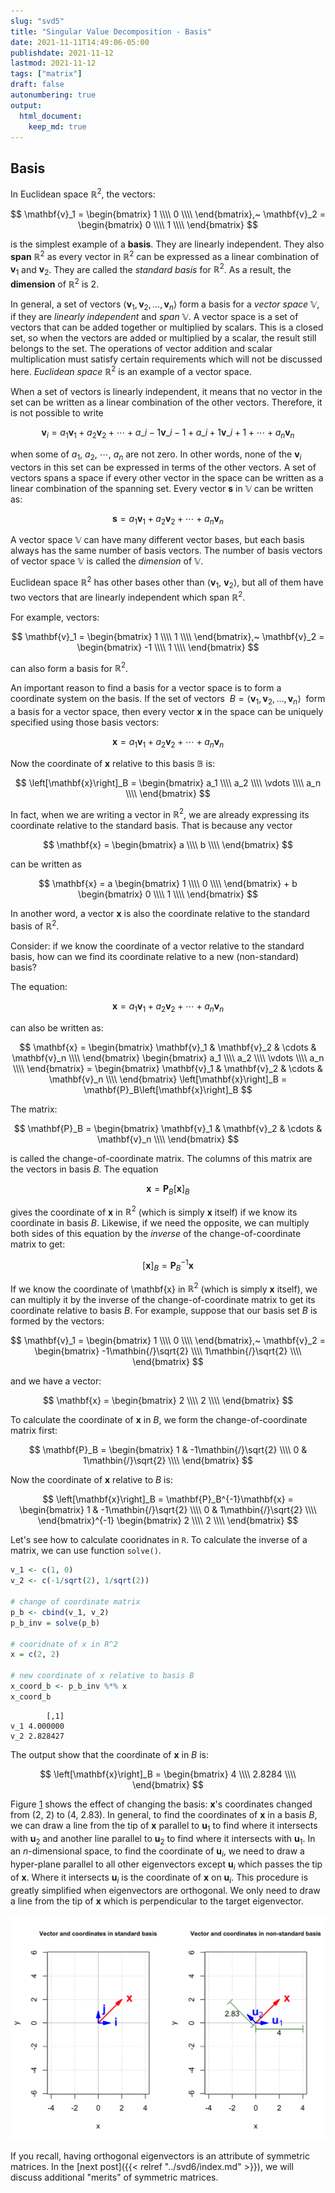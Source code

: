 ```yaml
---
slug: "svd5"
title: "Singular Value Decomposition - Basis"
date: 2021-11-11T14:49:06-05:00 
publishdate: 2021-11-12
lastmod: 2021-11-12
tags: ["matrix"]
draft: false
autonumbering: true
output:
  html_document:
    keep_md: true
---
```






## Basis

In Euclidean space $\mathbb{R}^2$, the vectors: 

$$
\mathbf{v}_1 = 
\begin{bmatrix}
  1 \\\\
  0 \\\\
\end{bmatrix},~
\mathbf{v}_2 = 
\begin{bmatrix}
  0 \\\\
  1 \\\\
\end{bmatrix}
$$ 

is the simplest example of a **basis**.
They are linearly independent.
They also **span** $\mathbb{R}^2$
as every vector in $\mathbb{R}^2$ can be expressed 
as a linear combination of $\mathbf{v}_1$ and $\mathbf{v}_2$.
They are called the *standard basis* for $\mathbb{R}^2$. 
As a result, the **dimension** of $\mathbb{R}^2$ is 2.
<!-- It can have other bases,  -->
<!-- but all of them have two vectors that are linearly independent  -->
<!-- and span it.  -->

In general,
a set of vectors $\left<\mathbf{v}_1, \mathbf{v}_2, \ldots, \mathbf{v}_n \right>$
form a basis for a *vector space* $\mathbb{V}$, 
if they are *linearly independent* and *span* $\mathbb{V}$. 
A vector space is a set of vectors that can be added together or multiplied by scalars.
This is a closed set, 
so when the vectors are added or multiplied by a scalar, 
the result still belongs to the set. 
The operations of vector addition and scalar multiplication must satisfy 
certain requirements which will not be discussed here. 
*Euclidean space* $\mathbb{R}^2$ is an example of a vector space.

When a set of vectors is linearly independent, 
it means that no vector in the set can be written as a linear combination of the other vectors. 
Therefore, it is not possible to write

$$
\begin{equation*}
\mathbf{v}_i = a_1\mathbf{v}_1 + a_2\mathbf{v}_2 + \cdots + 
a\_{i-1}\mathbf{v}\_{i-1} + a\_{i+1}\mathbf{v}\_{i+1} + \cdots + a_n\mathbf{v}_n
\end{equation*}
$$ 

when some of $a_1$, $a_2$, $\cdots$, $a_n$ are not zero. 
In other words, none of the $\mathbf{v}_i$ vectors in this set 
can be expressed in terms of the other vectors. 
A set of vectors spans a space if every other vector in the space can be written 
as a linear combination of the spanning set. 
Every vector $\mathbf{s}$ in $\mathbb{V}$ can be written as:

$$
\mathbf{s} = a_1\mathbf{v}_1 + a_2\mathbf{v}_2 + \cdots + a_n\mathbf{v}_n
$$ 

A vector space $\mathbb{V}$ can have many different vector bases, 
but each basis always has the same number of basis vectors. 
The number of basis vectors of vector space $\mathbb{V}$ is called 
the *dimension* of $\mathbb{V}$. 

Euclidean space $\mathbb{R}^2$ has other bases other than
$\left<\mathbf{v}_1,~\mathbf{v}_2\right>$,
but all of them have two vectors that are linearly independent 
which span $\mathbb{R}^2$.

For example, vectors:

$$
\mathbf{v}_1 = 
\begin{bmatrix}
  1 \\\\
  1 \\\\
\end{bmatrix},~
\mathbf{v}_2 = 
\begin{bmatrix}
  -1 \\\\
  1 \\\\
\end{bmatrix}
$$ 

can also form a basis for $\mathbb{R}^2$. 

An important reason to find a basis for a vector space 
is to form a coordinate system on the basis. 
If the set of vectors
$~B = \left<\mathbf{v}_1, \mathbf{v}_2, \ldots, \mathbf{v}_n \right>~$
form a basis for a vector space, 
then every vector $\mathbf{x}$ in the space can be uniquely specified 
using those basis vectors:

$$
\mathbf{x} = a_1\mathbf{v}_1 + a_2\mathbf{v}_2 + \cdots + a_n\mathbf{v}_n
$$ 

Now the coordinate of $\mathbf{x}$ relative to this basis $\mathbb{B}$ is: 

$$
\left[\mathbf{x}\right]_B = 
\begin{bmatrix}
  a_1 \\\\
  a_2 \\\\
  \vdots \\\\
  a_n \\\\
\end{bmatrix}
$$ 

In fact, when we are writing a vector in $\mathbb{R}^2$, 
we are already expressing its coordinate relative to the standard basis. 
That is because any vector

$$
\mathbf{x} = 
\begin{bmatrix}
  a \\\\
  b \\\\
\end{bmatrix}
$$ 

can be written as

$$
\mathbf{x} = a
\begin{bmatrix}
  1 \\\\
  0 \\\\
\end{bmatrix} + 
b
\begin{bmatrix}
  0 \\\\
  1 \\\\
\end{bmatrix}
$$ 

In another word, a vector $\mathbf{x}$ is also the coordinate relative
to the standard basis of $\mathbb{R}^2$.

Consider: if we know the coordinate of a vector relative to the standard basis, 
how can we find its coordinate relative to a new (non-standard) basis?

The equation:

$$
\mathbf{x} = a_1\mathbf{v}_1 + a_2\mathbf{v}_2 + \cdots + a_n\mathbf{v}_n
$$ 

can also be written as: 

$$
\mathbf{x} = 
\begin{bmatrix}
  \mathbf{v}_1 & \mathbf{v}_2 & \cdots & \mathbf{v}_n \\\\
\end{bmatrix}
\begin{bmatrix}
  a_1 \\\\
  a_2 \\\\
  \vdots \\\\
  a_n \\\\
\end{bmatrix} = 
\begin{bmatrix}
  \mathbf{v}_1 & \mathbf{v}_2 & \cdots & \mathbf{v}_n \\\\
\end{bmatrix}
\left[\mathbf{x}\right]_B = 
\mathbf{P}_B\left[\mathbf{x}\right]_B
$$ 

The matrix:

$$
\mathbf{P}_B = 
\begin{bmatrix}
  \mathbf{v}_1 & \mathbf{v}_2 & \cdots & \mathbf{v}_n \\\\
\end{bmatrix}
$$ 

is called the change-of-coordinate matrix. 
The columns of this matrix are the vectors in basis *B*.
The equation

$$
\mathbf{x} = \mathbf{P}_B\left[\mathbf{x}\right]_B
$$ 

gives the coordinate of $\mathbf{x}$ in $\mathbb{R}^2$ 
(which is simply $\mathbf{x}$ itself)
if we know its coordinate in basis *B*.
Likewise, if we need the opposite,
we can multiply both sides of this equation 
by the *inverse* of the change-of-coordinate matrix to get:

$$
\left[\mathbf{x}\right]_B = \mathbf{P}_B^{-1}\mathbf{x}
$$ 

If we know the coordinate of \mathbf{x} in $\mathbb{R}^2$ 
(which is simply $\mathbf{x}$ itself), 
we can multiply it by the inverse of the change-of-coordinate matrix 
to get its coordinate relative to basis *B*.
For example, suppose that our basis set *B* is formed by the vectors:

$$
\mathbf{v}_1 = 
\begin{bmatrix}
  1 \\\\
  0 \\\\
\end{bmatrix},~
\mathbf{v}_2 = 
\begin{bmatrix}
  -1\mathbin{/}\sqrt{2} \\\\
  1\mathbin{/}\sqrt{2} \\\\
\end{bmatrix}
$$ 

and we have a vector:

$$
\mathbf{x} = 
\begin{bmatrix}
  2 \\\\
  2 \\\\
\end{bmatrix}
$$ 

To calculate the coordinate of $\mathbf{x}$ in *B*,
we form the change-of-coordinate matrix first:

$$
\mathbf{P}_B = 
\begin{bmatrix}
  1 & -1\mathbin{/}\sqrt{2}  \\\\
  0 & 1\mathbin{/}\sqrt{2}  \\\\
\end{bmatrix}
$$ 

Now the coordinate of $\mathbf{x}$ relative to *B* is: 

$$
\left[\mathbf{x}\right]_B = \mathbf{P}_B^{-1}\mathbf{x} = 
\begin{bmatrix}
  1 & -1\mathbin{/}\sqrt{2}  \\\\
  0 & 1\mathbin{/}\sqrt{2}  \\\\
\end{bmatrix}^{-1}
\begin{bmatrix}
  2 \\\\
  2 \\\\
\end{bmatrix}
$$ 

Let's see how to calculate cooridnates in `R`. 
To calculate the inverse of a matrix, we can use function `solve()`.

```r 
v_1 <- c(1, 0)
v_2 <- c(-1/sqrt(2), 1/sqrt(2))

# change of coordinate matrix
p_b <- cbind(v_1, v_2)
p_b_inv = solve(p_b)

# cooridnate of x in R^2
x = c(2, 2)

# new coordinate of x relative to basis B
x_coord_b <- p_b_inv %*% x
x_coord_b
```

```
        [,1]
v_1 4.000000
v_2 2.828427
```

The output show that the coordinate of $\mathbf{x}$ in *B* is: 

$$
\left[\mathbf{x}\right]_B =
\begin{bmatrix}
  4 \\\\
  2.8284 \\\\
\end{bmatrix}
$$

Figure [1](#basis-figure) shows the effect of changing the basis:
$\mathbf{x}$'s coordinates changed from
$\left(2,~2 \right)$ to $\left(4,~2.83 \right)$.
In general, to find the coordinates of $\mathbf{x}$ in a basis $B$,
we can draw a line from the tip of $\mathbf{x}$ parallel to
$\mathbf{u}_1$ to find where it intersects with $\mathbf{u}_2$
and another line parallel to $\mathbf{u}_2$
to find where it intersects with $\mathbf{u}_1$.
In an $n$-dimensional space,
to find the coordinate of $\mathbf{u}_i$,
we need to draw a hyper-plane
parallel to all other eigenvectors except $\mathbf{u}_i$
which passes the tip of $\mathbf{x}$.
Where it intersects $\mathbf{u}_i$ is the coordinate of $\mathbf{x}$ on $\mathbf{u}_i$.
This procedure is greatly simplified when eigenvectors are orthogonal.
We only need to draw a line from the tip of $\mathbf{x}$
which is perpendicular to the target eigenvector.


![basis: standard (left) and non-standard (right) and coordinates in them.](basis-1.png "A vector's coordinates in standard basis (left) and non-standard basis (right).")

If you recall, having orthogonal eigenvectors
is an attribute of symmetric matrices.
In the [next post]({{< relref "../svd6/index.md" >}}),
we will discuss additional "merits" of symmetric matrices.

